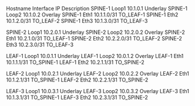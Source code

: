 Hostname	Interface	IP	Description
SPINE-1	Loop1	10.1.0.1	Underlay
SPINE-1	Loop2	10.1.0.2	Overlay
SPINE-1	Eth1	10.1.1.0/31	TO_LEAF-1
SPINE-1	Eth2	10.1.2.0/31	TO_LEAF-2
SPINE-1	Eth3	10.1.3.0/31	TO_LEAF-3
			
SPINE-2	Loop1	10.2.0.1	Underlay
SPINE-2	Loop2	10.2.0.2	Overlay
SPINE-2	Eth1	10.2.1.0/31	TO_LEAF-1
SPINE-2	Eth2	10.2.2.0/31	TO_LEAF-2
SPINE-2	Eth3	10.2.3.0/31	TO_LEAF-3
			
LEAF-1	Loop1	10.0.1.1	Underlay
LEAF-1	Loop2	10.0.1.2	Overlay
LEAF-1	Eth1	10.1.1.1/31	TO_SPINE-1
LEAF-1	Eth2	10.2.1.1/31	TO_SPINE-2
			
LEAF-2	Loop1	10.0.2.1	Underlay
LEAF-2	Loop2	10.0.2.2	Overlay
LEAF-2	Eth1	10.1.2.1/31	TO_SPINE-1
LEAF-2	Eth2	10.2.2.1/31	TO_SPINE-2
			
LEAF-3	Loop1	10.0.3.1	Underlay
LEAF-3	Loop2	10.0.3.2	Overlay
LEAF-3	Eth1	10.1.3.1/31	TO_SPINE-1
LEAF-3	Eth2	10.2.3.1/31	TO_SPINE-2










